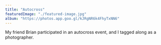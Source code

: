 ```yaml
---
title: "Autocross"
featuredImage: "./featured-image.jpg"
album: "https://photos.app.goo.gl/kJRgNR6k4FhyTxNN6"
---
```

My friend Brian participated in an autocross event, and I tagged along as a photographer.
